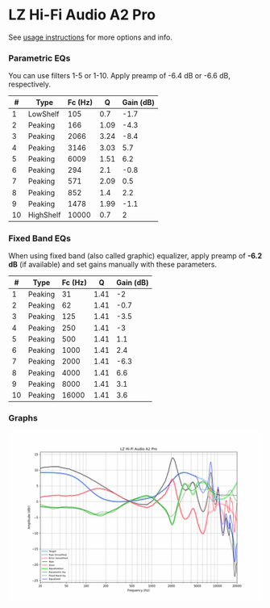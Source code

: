 # LZ Hi-Fi Audio A2 Pro
See [usage instructions](https://github.com/jaakkopasanen/AutoEq#usage) for more options and info.

### Parametric EQs
You can use filters 1-5 or 1-10. Apply preamp of -6.4 dB or -6.6 dB, respectively.

|   # | Type      |   Fc (Hz) |    Q |   Gain (dB) |
|-----|-----------|-----------|------|-------------|
|   1 | LowShelf  |       105 | 0.7  |        -1.7 |
|   2 | Peaking   |       166 | 1.09 |        -4.3 |
|   3 | Peaking   |      2066 | 3.24 |        -8.4 |
|   4 | Peaking   |      3146 | 3.03 |         5.7 |
|   5 | Peaking   |      6009 | 1.51 |         6.2 |
|   6 | Peaking   |       294 | 2.1  |        -0.8 |
|   7 | Peaking   |       571 | 2.09 |         0.5 |
|   8 | Peaking   |       852 | 1.4  |         2.2 |
|   9 | Peaking   |      1478 | 1.99 |        -1.1 |
|  10 | HighShelf |     10000 | 0.7  |         2   |

### Fixed Band EQs
When using fixed band (also called graphic) equalizer, apply preamp of **-6.2 dB** (if available) and set gains manually with these parameters.

|   # | Type    |   Fc (Hz) |    Q |   Gain (dB) |
|-----|---------|-----------|------|-------------|
|   1 | Peaking |        31 | 1.41 |        -2   |
|   2 | Peaking |        62 | 1.41 |        -0.7 |
|   3 | Peaking |       125 | 1.41 |        -3.5 |
|   4 | Peaking |       250 | 1.41 |        -3   |
|   5 | Peaking |       500 | 1.41 |         1.1 |
|   6 | Peaking |      1000 | 1.41 |         2.4 |
|   7 | Peaking |      2000 | 1.41 |        -6.3 |
|   8 | Peaking |      4000 | 1.41 |         6.6 |
|   9 | Peaking |      8000 | 1.41 |         3.1 |
|  10 | Peaking |     16000 | 1.41 |         3.6 |

### Graphs
![](./LZ%20Hi-Fi%20Audio%20A2%20Pro.png)
